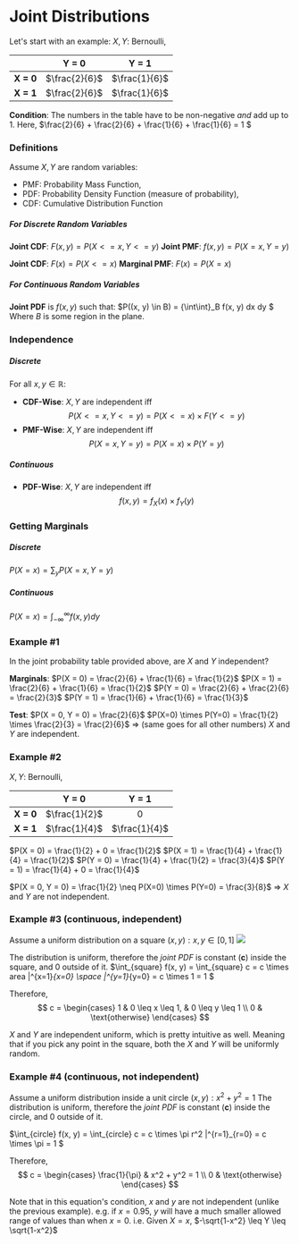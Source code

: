 # Joint Distributions

Let's start with an example:
$X, Y$: Bernoulli,

|            | Y = 0 | Y = 1  | 
|    ---     |      :-:       | :-: |
| **X = 0**  | $\frac{2}{6}$  | $\frac{1}{6}$ |
| **X = 1**  | $\frac{2}{6}$  | $\frac{1}{6}$ |

**Condition**: The numbers in the table have to be non-negative _and_ add up to 1.
Here, $\frac{2}{6} + \frac{2}{6} + \frac{1}{6} + \frac{1}{6} = 1 $

### Definitions
Assume $X, Y$ are random variables:   
- PMF: Probability Mass Function, 
- PDF: Probability Density Function (measure of probability),
- CDF: Cumulative Distribution Function
 
##### For Discrete Random Variables
**Joint CDF**: $F(x, y) = P(X <= x, Y <= y)$
**Joint PMF**: $f(x, y) = P(X = x, Y = y)$

**Joint CDF**: $F(x) = P(X <= x)$
**Marginal PMF**: $F(x) = P(X = x)$

##### For Continuous Random Variables
**Joint PDF** is $f(x, y)$ such that:
$P((x, y) \in B) = {\int\int}_B f(x, y) dx dy $
Where $B$ is some region in the plane.


### Independence 
##### Discrete
For all  $x, y \in \mathbb{R}$:
- **CDF-Wise**: $X, Y$ are independent iff   
$$P(X <= x, Y <= y) = P(X <= x) \times F(Y <= y)$$
- **PMF-Wise**: $X, Y$ are independent iff    
$$P(X = x, Y = y) = P(X = x) \times P(Y = y)$$
##### Continuous
- **PDF-Wise**: $X, Y$ are independent iff   
$$f(x, y) = f_X(x) \times f_Y(y) $$


### Getting Marginals
##### Discrete
$P(X = x) = \sum_y P(X = x, Y = y)$

##### Continuous
$P(X = x) = \int_{-\infty}^{\infty} f(x, y) dy$


### Example #1
In the joint probability table provided above, are $X$ and $Y$ independent?

**Marginals**:
$P(X = 0) = \frac{2}{6} + \frac{1}{6} = \frac{1}{2}$
$P(X = 1) = \frac{2}{6} + \frac{1}{6} = \frac{1}{2}$
$P(Y = 0) = \frac{2}{6} + \frac{2}{6} = \frac{2}{3}$
$P(Y = 1) = \frac{1}{6} + \frac{1}{6} = \frac{1}{3}$

**Test**:
$P(X = 0, Y = 0) = \frac{2}{6}$
$P(X=0) \times P(Y=0) = \frac{1}{2} \times \frac{2}{3} = \frac{2}{6}$
=> (same goes for all other numbers) $X$ and $Y$ are independent.


### Example #2
$X, Y$: Bernoulli,

|            | Y = 0 | Y = 1  | 
|    ---     |      :-:       | :-: |
| **X = 0**  | $\frac{1}{2}$  | $0$ |
| **X = 1**  | $\frac{1}{4}$  | $\frac{1}{4}$ |

$P(X = 0) = \frac{1}{2} + 0 = \frac{1}{2}$
$P(X = 1) = \frac{1}{4} + \frac{1}{4} = \frac{1}{2}$
$P(Y = 0) = \frac{1}{4} + \frac{1}{2} = \frac{3}{4}$
$P(Y = 1) = \frac{1}{4} + 0 = \frac{1}{4}$

$P(X = 0, Y = 0) = \frac{1}{2} \neq P(X=0) \times P(Y=0) = \frac{3}{8}$
=> $X$ and $Y$ are not independent.

### Example #3 (continuous, independent)
Assume a uniform distribution on a square $(x, y): x, y \in [0, 1]$
![](./.pics/uniform-x1y1.png)

The distribution is uniform, therefore the _joint PDF_ is constant (**c**) inside the square, and $0$ outside of it.
$\int_{square} f(x, y) = \int_{square} c = c \times area |^{x=1}_{x=0} \space |^{y=1}_{y=0} = c \times 1 = 1 $

Therefore,
$$
c = 
\begin{cases}
  1 & 0 \leq x \leq 1, & 0 \leq y \leq 1 \\
  0 & \text{otherwise}
\end{cases}
$$

$X$ and $Y$ are independent uniform, which is pretty intuitive as well. Meaning that if you pick any point in the square, both the $X$ and $Y$ will be uniformly random.

### Example #4 (continuous, not independent)
Assume a uniform distribution inside a unit circle $(x, y): x^2 + y^2 = 1$
The distribution is uniform, therefore the _joint PDF_ is constant (**c**) inside the circle, and $0$ outside of it.

$\int_{circle} f(x, y) = \int_{circle} c = c \times \pi r^2 |^{r=1}_{r=0} = c \times \pi = 1 $

Therefore,
$$
c = 
\begin{cases}
  \frac{1}{\pi} & x^2 + y^2 = 1 \\
  0 & \text{otherwise}
\end{cases}
$$

Note that in this equation's condition, $x$ and $y$ are not independent (unlike the previous example).
e.g. if $x = 0.95$, $y$ will have a much smaller allowed range of values than when $x = 0$. 
i.e. Given $X=x$, $-\sqrt{1-x^2} \leq Y \leq \sqrt{1-x^2}$

